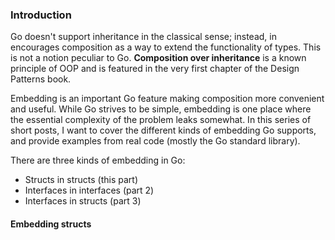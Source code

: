 ### Introduction

Go doesn't support inheritance in the classical sense; instead, in encourages composition as a way to extend the functionality of types. This is not a notion peculiar to Go. **Composition over inheritance** is a known principle of OOP and is featured in the very first chapter of the Design Patterns book.

Embedding is an important Go feature making composition more convenient and useful. While Go strives to be simple, embedding is one place where the essential complexity of the problem leaks somewhat. In this series of short posts, I want to cover the different kinds of embedding Go supports, and provide examples from real code (mostly the Go standard library).

There are three kinds of embedding in Go:

- Structs in structs (this part)
- Interfaces in interfaces (part 2)
- Interfaces in structs (part 3)

#### Embedding structs